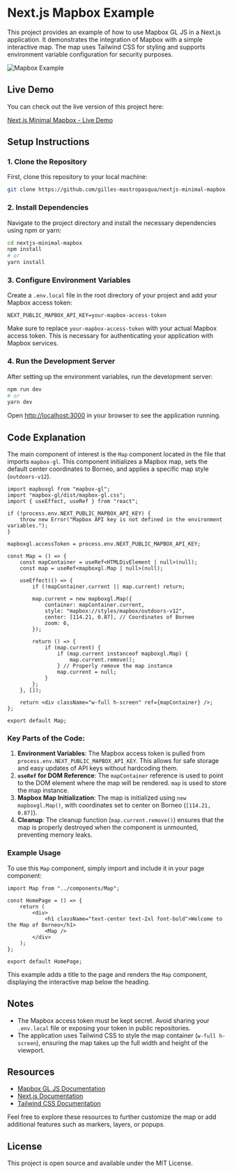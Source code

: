 # Next.js Mapbox Example

This project provides an example of how to use Mapbox GL JS in a Next.js application. It demonstrates the integration of Mapbox with a simple interactive map. The map uses Tailwind CSS for styling and supports environment variable configuration for security purposes.

![Mapbox Example](https://3w-creation.net/demo-myMapbox.png)

## Live Demo

You can check out the live version of this project here:

[Next.js Minimal Mapbox - Live Demo](https://nextjs-minimal-mapbox.vercel.app)


## Setup Instructions

### 1. Clone the Repository

First, clone this repository to your local machine:

```bash
git clone https://github.com/gilles-mastropasqua/nextjs-minimal-mapbox.git
```

### 2. Install Dependencies

Navigate to the project directory and install the necessary dependencies using npm or yarn:

```bash
cd nextjs-minimal-mapbox
npm install
# or
yarn install
```

### 3. Configure Environment Variables

Create a `.env.local` file in the root directory of your project and add your Mapbox access token:

```env
NEXT_PUBLIC_MAPBOX_API_KEY=your-mapbox-access-token
```

Make sure to replace `your-mapbox-access-token` with your actual Mapbox access token. This is necessary for authenticating your application with Mapbox services.

### 4. Run the Development Server

After setting up the environment variables, run the development server:

```bash
npm run dev
# or
yarn dev
```

Open [http://localhost:3000](http://localhost:3000) in your browser to see the application running.



## Code Explanation

The main component of interest is the `Map` component located in the file that imports `mapbox-gl`. This component initializes a Mapbox map, sets the default center coordinates to Borneo, and applies a specific map style (`outdoors-v12`).

```tsx
import mapboxgl from "mapbox-gl";
import "mapbox-gl/dist/mapbox-gl.css";
import { useEffect, useRef } from "react";

if (!process.env.NEXT_PUBLIC_MAPBOX_API_KEY) {
    throw new Error("Mapbox API key is not defined in the environment variables.");
}

mapboxgl.accessToken = process.env.NEXT_PUBLIC_MAPBOX_API_KEY;

const Map = () => {
    const mapContainer = useRef<HTMLDivElement | null>(null);
    const map = useRef<mapboxgl.Map | null>(null);

    useEffect(() => {
        if (!mapContainer.current || map.current) return;

        map.current = new mapboxgl.Map({
            container: mapContainer.current,
            style: "mapbox://styles/mapbox/outdoors-v12",
            center: [114.21, 0.87], // Coordinates of Borneo
            zoom: 6,
        });

        return () => {
            if (map.current) {
                if (map.current instanceof mapboxgl.Map) {
                    map.current.remove();
                } // Properly remove the map instance
                map.current = null;
            }
        };
    }, []);

    return <div className="w-full h-screen" ref={mapContainer} />;
};

export default Map;
```

### Key Parts of the Code:

1. **Environment Variables**: The Mapbox access token is pulled from `process.env.NEXT_PUBLIC_MAPBOX_API_KEY`. This allows for safe storage and easy updates of API keys without hardcoding them.
2. **`useRef` for DOM Reference**: The `mapContainer` reference is used to point to the DOM element where the map will be rendered. `map` is used to store the map instance.
3. **Mapbox Map Initialization**: The map is initialized using `new mapboxgl.Map()`, with coordinates set to center on Borneo (`[114.21, 0.87]`).
4. **Cleanup**: The cleanup function (`map.current.remove()`) ensures that the map is properly destroyed when the component is unmounted, preventing memory leaks.

### Example Usage

To use this `Map` component, simply import and include it in your page component:

```tsx
import Map from "../components/Map";

const HomePage = () => {
    return (
        <div>
            <h1 className="text-center text-2xl font-bold">Welcome to the Map of Borneo</h1>
            <Map />
        </div>
    );
};

export default HomePage;
```

This example adds a title to the page and renders the `Map` component, displaying the interactive map below the heading.

## Notes

- The Mapbox access token must be kept secret. Avoid sharing your `.env.local` file or exposing your token in public repositories.
- The application uses Tailwind CSS to style the map container (`w-full h-screen`), ensuring the map takes up the full width and height of the viewport.

## Resources

- [Mapbox GL JS Documentation](https://docs.mapbox.com/mapbox-gl-js/guides/)
- [Next.js Documentation](https://nextjs.org/docs)
- [Tailwind CSS Documentation](https://tailwindcss.com/docs)

Feel free to explore these resources to further customize the map or add additional features such as markers, layers, or popups.

## License

This project is open source and available under the MIT License.

